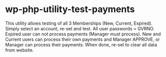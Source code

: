 # wp-php-utility-test-payments

This utility allows testing of all 3 Memberships (New, Current, Expired). Simply select an account, re-set and test. All user passwords = GVRNO. Expired user can not process payments (Manager must process). New and Current users can process their own payments and Manager APPROVE, or Manager can process their payments. When done, re-set to clear all data from website.
